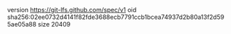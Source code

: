version https://git-lfs.github.com/spec/v1
oid sha256:02ee0732d4141f82fde3688ecb7791ccb1bcea74937d2b80a13f2d595ae05a88
size 20409
